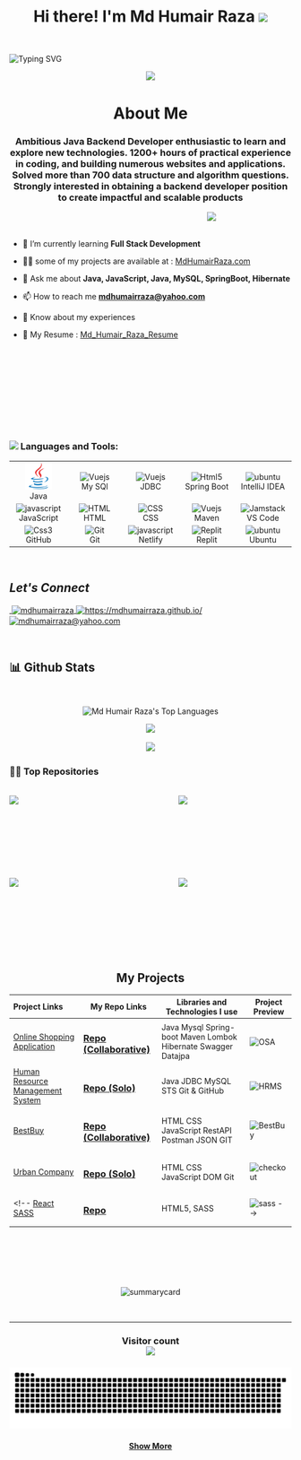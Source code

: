 <!-- ### Hi there 👋 -->

<!--
**mdhumairraza** is a ✨ _special_ ✨ repository because its `README.md` (this file) appears on your GitHub profile.

Here are some ideas to get you started:

- 🔭 I’m currently working on ...
- 🌱 I’m currently learning ...
- 👯 I’m looking to collaborate on ...
- 🤔 I’m looking for help with ...
- 💬 Ask me about ...
- 📫 How to reach me: ...
- 😄 Pronouns: ...
- ⚡ Fun fact: ...
-->




<h1 align="center">Hi there! <span color="blue">I'm Md Humair Raza</span> <img src="https://media.giphy.com/media/hvRJCLFzcasrR4ia7z/giphy.gif" width="25px"> </h1>
 <br>

 ![Typing SVG](https://readme-typing-svg.demolab.com?font=Fira+Code&weight=900&size=22&pause=1000&color=3CF700&center=true&width=1000&lines=Java+Developer;+%F0%9F%8C%8F+Curious+to+learn+things+)
  <br>
 <p align="center" ><img  style="width: 200px;" src="https://media3.giphy.com/media/67pT4cqBcomeCbnDuB/source.gif"/></p>
   
 <h1 align="center" style=" align-items: center; border-radius: 50%; width: 100%">  About Me </h1> 

<h3 align="center">
Ambitious Java Backend Developer enthusiastic to
learn and explore new technologies. 1200+ hours of
practical experience in coding, and building numerous
websites and applications. Solved more than 700 data
structure and algorithm questions. Strongly interested
in obtaining a backend developer position to create
impactful and scalable products
</h3>

 <img align="right" src="https://camo.githubusercontent.com/ffbf71edb9eb65671926a8cc42a5a740bf5b799a9b93699a3a0de76e1793a80b/68747470733a2f2f6d656469612e67697068792e636f6d2f6d656469612f54456e586b637348725034596564436868412f67697068792e676966" width = "30%"/>

<br /> 
<br />

- 🌱 I’m currently learning **Full Stack Development**


- 👨‍💻 some of my projects are available at : [MdHumairRaza.com](https://mdhumairraza.github.io/)


- 💬 Ask me about **Java, JavaScript, Java, MySQL, SpringBoot, Hibernate**

- 📫 How to reach me **mdhumairraza@yahoo.com**

- 📄 Know about my experiences

- 📄  My Resume :   [Md_Humair_Raza_Resume](https://drive.google.com/file/d/1ptjAIsk7d0Su-wJimx7ttRnJQ0yEJtfC/view?usp=share_link)
<br /> <br />
<!-- <br /> <br /> -->

### <h2 style="margin-top:100px ;"><i></i></h2>
 
<p  align="left">
<br>
<!----------------------------------- Tech Stack Section ------------------------------------>

 <!-- 

### <h2 style="margin-top:100px ;"><i>👨🏻‍💻 Tech Stack & Languages</i></h2>
![HTML5](https://img.shields.io/badge/HTML5-E34F26?style=for-the-badge&logo=html5&logoColor=white)
![CSS3](https://img.shields.io/badge/CSS3-1572B6?style=for-the-badge&logo=css3&logoColor=white)
![Java](https://img.shields.io/badge/Java-ED8B00?style=for-the-badge&logo=java&logoColor=white)
![JavaScript](https://img.shields.io/badge/JavaScript-323330?style=for-the-badge&logo=javascript&logoColor=F7DF1E)
<img src="https://img.shields.io/badge/Bootstrap-563D7C?style=for-the-badge&logo=bootstrap&logoColor=white" alt="bootstrap" />
<img src="https://img.shields.io/badge/Git-f44d27?style=for-the-badge&logo=git&logoColor=white" alt="git" />
<img src="https://img.shields.io/badge/GitHub-100000?style=for-the-badge&logo=github&logoColor=white" alt="github" />



### <h2><i>🚀 Libraries & Frameworks</i></h2>
<a href="" target="blank"><img src="https://img.shields.io/static/v1?style=for-the-badge&message=Spring&color=852100&label=" alt=""/></a>
<a href="" target="blank"><img src="https://img.shields.io/static/v1?style=for-the-badge&message=SpringBoot&color=00d09c&label=" alt="" /></a>
<a href="" target="blank"><img src="https://img.shields.io/static/v1?style=for-the-badge&message=Hibernate&color=000030&label=" alt=""/></a>
<a href="" target="blank"><img src="https://img.shields.io/static/v1?style=for-the-badge&message=JDBC&color=400030&label=" alt=""/></a>
<a href="" target="blank"><img src="https://img.shields.io/static/v1?style=for-the-badge&message=Servlets&color=700030&label=" alt=""/></a>


### <h2><i>💻 Databases</i></h2>
![MySQL](https://img.shields.io/badge/MySQL-00000F?style=for-the-badge&logo=mysql&logoColor=white)

  -->
 
 	
<br>

## <h3 align="left"><img src = "https://media2.giphy.com/media/QssGEmpkyEOhBCb7e1/giphy.gif?cid=ecf05e47a0n3gi1bfqntqmob8g9aid1oyj2wr3ds3mg700bl&rid=giphy.gif" width = 24px> Languages and Tools:</h3>

   
   
   
<table align="center">
<tr>
<td align="center" width="96">
        <img src="https://raw.githubusercontent.com/devicons/devicon/master/icons/java/java-original.svg" width="48" height="48" alt="Java" />
      <br>Java
    </td>
    <td align="center" width="96">
        <img src="https://pngimg.com/uploads/mysql/mysql_PNG18.png" width="48" height="48" alt="Vuejs" />
      <br>My SQl
    </td>		
    <td align="center" width="96">
        <img src="https://1.bp.blogspot.com/-0dyq949GG7k/W8Zve_53ADI/AAAAAAAABlk/a0SZ78EvdJYyBjpOSra_7ZgmNMJIvVDJQCLcBGAs/s320/jdbc-with-MySQL-DataBase-New%2BSystem%2BTechnology.png" width="48" height="48" alt="Vuejs" />
      <br>JDBC							
</td>	
<td align="center" width="96">
        <img src="https://www.vectorlogo.zone/logos/springio/springio-icon.svg" width="48" height="48" alt="Html5" />
      <br>Spring Boot
    </td>
      <td align="center" width="96">
        <img src="https://grok.lsu.edu/image/45934.png" width="48" height="48" alt="ubuntu" />
    <br>IntelliJ IDEA
    </td>
</tr>
<tr>
    <td align="center" width="96">
        <img src="https://upload.wikimedia.org/wikipedia/commons/thumb/9/99/Unofficial_JavaScript_logo_2.svg/1024px-Unofficial_JavaScript_logo_2.svg.png" width="48" height="48" alt="javascript" />
      <br>JavaScript
    </td>
 <td align="center" width="96">
        <img src="https://seeklogo.com/images/H/html5-without-wordmark-color-logo-14D252D878-seeklogo.com.png" width="45" height="45" alt="HTML" />
      <br>HTML
    </td>
   <td align="center" width="96">
        <img src="https://upload.wikimedia.org/wikipedia/commons/thumb/6/62/CSS3_logo.svg/48px-CSS3_logo.svg.png" width="48" height="48" alt="CSS" />
      <br>CSS
    </td>  
    <td align="center" width="96">
        <img src="https://user-images.githubusercontent.com/43886029/158700377-62b0da69-81a2-4340-8ce6-dec718533aee.svg" width="48" height="48" alt="Vuejs" />
      <br>Maven
    </td> 
   <td align="center"  width="96">
        <img src="https://upload.wikimedia.org/wikipedia/commons/9/9a/Visual_Studio_Code_1.35_icon.svg" width="48" height="48" alt="Jamstack" />
      <br>VS Code
    </td>
</tr>
<tr>
    <td align="center" width="96">
        <img src="https://img.icons8.com/fluent/48/4a90e2/github.png" width="48" height="48" alt="Css3" />
      <br>GitHub
    </td>
      </td>
      <td align="center" width="96">
        <img src="https://upload.wikimedia.org/wikipedia/commons/thumb/3/3f/Git_icon.svg/1200px-Git_icon.svg.png" width="48" height="48" alt="Git" />
      <br>Git
    </td>
      <td align="center" width="96">
    <img src="https://th.bing.com/th?id=ODLS.41693c73-eb43-452e-ac7c-05ee1420be2e&w=32&h=32&o=6&pid=13.1" width="48" height="48" alt="javascript" />
      <br>Netlify
    </td>
     <td align="center" width="96">
         <img src="https://th.bing.com/th/id/OIP.5HGqUBZG3X_n2BuTtu2n5QAAAA?w=150&h=150&c=7&r=0&o=5&dpr=1.4&pid=1.7" width="48" height="48" alt="Replit" />
      <br>Replit
    </td>      
    <td align="center" width="96">
        <img src="https://seeklogo.com/images/U/ubuntu-logo-8FDEC6A07B-seeklogo.com.png" width="48" height="48" alt="ubuntu" />
      <br>Ubuntu
      </td>
</tr>
  
</table>





<br>

 
<!----------------------------------- Social Media Links Section ------------------------------------>

<h2><i>Let's Connect</i></h2>


<p align="left">
 
  <a href="https://www.linkedin.com/in/mdhumairraza/">
        <img align="center" src="https://img.shields.io/badge/LinkedIn-0077B5?style=for-the-badge&logo=linkedin&logoColor=white" alt="" />
    </a>
<!--  <a href="https://www.hackerrank.com/mdhumairraza?hr_r=1" target="blank">
 <img align="center" src="https://raw.githubusercontent.com/rahuldkjain/github-profile-readme-generator/master/src/images/icons/Social/hackerrank.svg" alt="mdhumairraza_" height="30" width="40" />
 </a> -->

 <a href="https://leetcode.com/mdhumairraza/" target="blank">
 <img align="center" src="https://raw.githubusercontent.com/rahuldkjain/github-profile-readme-generator/master/src/images/icons/Social/leet-code.svg" alt="mdhumairraza" height="30" width="40" />
 </a>
    
 <a href="https://mdhumairraza.github.io/">
        <img align="center" src="https://img.shields.io/badge/Portfolio-18A303?style=for-the-badge&logo=ionic&logoColor=white" alt="https://mdhumairraza.github.io/" />
    </a>
    <a title="mdhumairraza@yahoo.com" href="mailto:mdhumairraza@yahoo.com">
        <img align="center" src="https://img.shields.io/badge/Gmail-D14836?style=for-the-badge&logo=gmail&logoColor=white" alt="mdhumairraza@yahoo.com" />
    </a>
 
</p>

<br>
</a> </p>




<h2>📊 Github Stats</h2>
<br/>

<p align="center">      
<!--   <a href="https://github.com/mdhumairraza/github-readme-stats"> -->
   <img alt="Md Humair Raza's Top Languages" src="https://github-readme-stats.vercel.app/api/top-langs/?username=mdhumairraza&langs_count=8&count_private=true&layout=compact&theme=react&hide_border=true&bg_color=060A0CD0" />
<!--  </a> -->
</p>  
      
<p align="center">
  <img width="48%" src="https://github-readme-stats.vercel.app/api?username=mdhumairraza&show_icons=true&hide_border=true&theme=react&bg_color=060A0CD0" />
 </p>
 
 <p align="center">
  <img width="48%" src="https://github-readme-streak-stats.herokuapp.com/?user=mdhumairraza&hide_border=true&theme=black-ice&hide_border=true&stroke=0000&background=060A0CD0" />
</p>







<h3 align="left">👨‍💻 Top Repositories</h3>

<br>

<div width="100%" align="center">

 <a align="left" href="https://github.com/Im-vishalanand/adhesive-cactus-7535" title="Online-Shopping-Application">
  <img align="left" width="40%"  src="https://github-readme-stats.vercel.app/api/pin/?username=Im-vishalanand&repo=adhesive-cactus-7535&theme=react&border_color=61dafb&border_radius=10">
  </a>
  
  <a align="right" href="https://github.com/mdhumairraza/radioactive-muscle-5983-" title="Human Resource management system">
  <img align="right" width="40%"  src="https://github-readme-stats.vercel.app/api/pin/?username=mdhumairraza&repo=radioactive-muscle-5983-&theme=react&border_color=61dafb&border_radius=10">
  </a>
  
</div>

<br/><br/><br/><br/><br/><br/><br/>


<div width="100%" align="center">

  <a align="left" href="https://github.com/SumitUjjwal/obnoxious-ladybug-6279" title="BestBuy">
  <img align="left" width="40%"  src="https://github-readme-stats.vercel.app/api/pin/?username=SumitUjjwal&repo=obnoxious-ladybug-6279&theme=react&border_color=61dafb&border_radius=10">
  </a>
 
  <a align="right" href="https://github.com/mdhumairraza/kindhearted-relation-7296" title="Urban Company">
  <img align="right" width="40%" src="https://github-readme-stats.vercel.app/api/pin/?username=mdhumairraza&repo=kindhearted-relation-7296&theme=react&border_color=61dafb&border_radius=10">
  </a>
  
</div>

<br/><br/><br/><br/><br/><br/><br/><br/>




<h2 align="center">My Projects</h2>

Project Links    |My Repo Links          |Libraries and Technologies I use      |Project Preview   
:---------------|----------------------|--------------------|------------------
[Online Shopping Application](https://drive.google.com/file/d/1tFymWdto2vsigvvaFqqkjO9oBS_FhNTL/view) | <h3>[Repo (Collaborative)](https://github.com/Im-vishalanand/adhesive-cactus-7535)</h3> | Java Mysql Spring-boot Maven Lombok Hibernate Swagger Datajpa |![OSA](https://mdhumairraza.github.io/images/onlineShoppingApplication.png)
[Human Resource Management System](https://drive.google.com/file/d/1CpmLX_mqh_4Z88M3Tddp_l5ayqL4S-BO/view)|<h3>[Repo (Solo)](https://github.com/mdhumairraza/radioactive-muscle-5983-)</h3>|Java JDBC MySQL STS Git & GitHub |![HRMS](https://mdhumairraza.github.io/images/hrms.png)
[BestBuy](https://legendary-fairy-bc0edb.netlify.app/) | <h3>[Repo (Collaborative)](https://github.com/SumitUjjwal/obnoxious-ladybug-6279)</h3>|HTML CSS JavaScript RestAPI Postman JSON GIT|![BestBuy](https://mdhumairraza.github.io/images/bestbuy.png)
[Urban Company](https://stately-duckanoo-80aef4.netlify.app/) | <h3>[Repo (Solo)](https://github.com/mdhumairraza/kindhearted-relation-7296)</h3>|HTML CSS JavaScript DOM Git|![checkout](https://mdhumairraza.github.io/images/urbanCompany.png)
<!-- [React SASS ](https://react-sass-projects.netlify.app/) | <h3>[Repo](https://github.com/yusufbali13/react-sass)</h3>| HTML5, SASS|![sass](https://user-images.githubusercontent.com/118957608/221443026-51e47633-23a6-4c56-8dd7-cb9590b2a217.gif) -->

<br>


</p>
<!-- <hr> -->

<br />
<p align="center"><img src="https://github-profile-trophy.vercel.app/?username=mdhumairraza&theme=react" alt=""/> </p>
<p align="center"><img src="https://github-profile-summary-cards.vercel.app/api/cards/profile-details?username=mdhumairraza&theme=github_dark" alt="summarycard"/> </p>
<!-- <br> -->
<!-- <br> -->
<br>
<hr />
<h3 align="center">

</h3>
<h3 align="center"> 
  Visitor count <br>
  <img src="https://profile-counter.glitch.me/mdhumairraza/count.svg" />
</h3>

<a href="https://google.com" align="center">
   <img src="https://github.com/Asmit2952/Asmit2952/blob/output/github-contribution-grid-snake.svg" alt="snake">
</a>




<h4 align="center">
  <a href="https://github.com/mdhumairraza?tab=repositories" title="Show Repositories">Show More</a>
</h4> 
 
